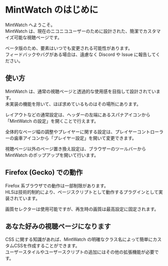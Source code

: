 # MintWatch のはじめに

MintWatch へようこそ。  
MintWatch は、現在のニコニコユーザーのために設計された、簡潔でカスタマイズ可能な視聴ページです。

ベータ版のため、要素はいつでも変更される可能性があります。  
フィードバックやバグがある場合は、遠慮なく Discord や Issue に報告してください。

## 使い方

MintWatch は、通常の視聴ページと透過的な使用感を目指して設計されています。  
未実装の機能を除いて、ほぼ求めているものはその場所にあります。

レイアウトなどの通常設定は、ヘッダーの左端にあるスパナアイコンから「MintWatch の設定」を開くことで行えます。  

全体的なページ幅の調整やプレイヤーに関する設定は、プレイヤーコントローラーの歯車アイコンから「プレイヤー設定」を開いて変更できます。

視聴ページ以外のページ置き換え設定は、ブラウザーのツールバーから MintWatch のポップアップを開いて行います。

## Firefox (Gecko) での動作

Firefox 系ブラウザでの動作は一部制限があります。  
HLSは技術的制約により、ページスクリプトとして動作するプラグインとして実装されています。

画質セレクターは使用可能ですが、再生時の画質は最高設定に固定されます。

## あなた好みの視聴ページになります

CSS に関する知識があれば、MintWatch の明確なクラス名によって簡単にカスタムCSSを作成することができます。  
ユーザースタイルやユーザースクリプトの追加にはその他の拡張機能が必要です。